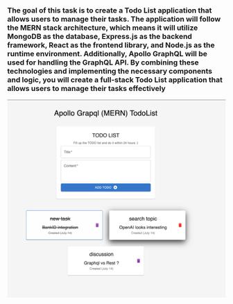 ### The goal of this task is to create a Todo List application that allows users to manage their tasks. The application will follow the MERN stack architecture, which means it will utilize MongoDB as the database, Express.js as the backend framework, React as the frontend library, and Node.js as the runtime environment. Additionally, Apollo GraphQL will be used for handling the GraphQL API. By combining these technologies and implementing the necessary components and logic, you will create a full-stack Todo List application that allows users to manage their tasks effectively

![Alt Text](./client/public/images/mern-todo.png)


